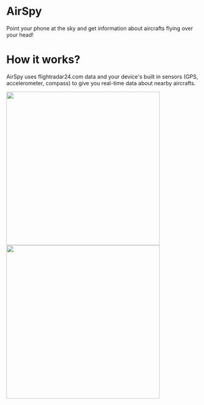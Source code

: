 # AirSpy #

Point your phone at the sky and get information about aircrafts flying over your head!

# How it works? #
AirSpy uses flightradar24.com data and your device's built in sensors (GPS, accelerometer, compass) to give you real-time data about nearby aircrafts.

<img src="https://raw.githubusercontent.com/Macok/AirSpy/master/screenshots/Screenshot_2015-04-12-12-15-29.png" width="400">
<img src="https://raw.githubusercontent.com/Macok/AirSpy/master/screenshots/2015_04_06_18.39.57.png" width="400">
